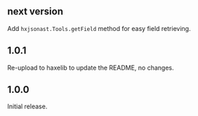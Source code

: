 ## next version

Add `hxjsonast.Tools.getField` method for easy field retrieving.

## 1.0.1

Re-upload to haxelib to update the README, no changes.

## 1.0.0

Initial release.
